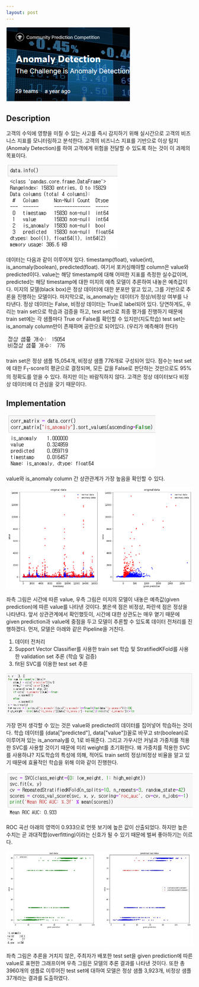 ```yaml
---
layout: post
---
```

<img src="/images/fulls/02.jpg" class="fit image">  


## **Description**  


고객의 수익에 영향을 미칠 수 있는 사고를 즉시 감지하기 위해 실시간으로 고객의 비즈니스 지표를 모니터링하고 분석한다. 고객의 비즈니스 지표를 기반으로 이상 탐지(Anomaly Detection)를 하여 고객에게 위험을 전달할 수 있도록 하는 것이 이 과제의 목표이다.  


<img src="/images/fulls/data_info.jpg" class="fit image">  


데이터는 다음과 같이 이루어져 있다. timestamp(float), value(int), is_anomaly(boolean), predicted(float). 여기서 포커싱해야할 column은 value와 predicted이다. value는 해당 timestamp에 대해 어떠한 지표를 측정한 실수값이며, predicted는 해당 timestamp에 대한 미지의 예측 모델이 추론하여 내놓은 예측값이다. 미지의 모델(black box)은 정상 데이터에 대한 분포만 알고 있고, 그를 기반으로 추론을 진행하는 모델이다. 마지막으로, is_anomaly는 데이터가 정상/비정상 여부를 나타낸다. 정상 데이터는 False, 비정상 데이터는 True로 label되어 있다. 당연하게도, 우리는 train set으로 학습과 검증을 하고, test set으로 최종 평가를 진행하기 때문에 train set에는 각 샘플마다 True or False를 확인할 수 있지만(지도학습) test set는 is_anomaly column만이 존재하며 공란으로 되어있다. (우리가 예측해야 한다!)  


<img src="/images/fulls/train_consist.jpg" class="fit image">  


train set은 정상 샘플 15,054개, 비정상 샘플 776개로 구성되어 있다. 점수는 test set에 대한 F<sub>1</sub>-score의 평균으로 결정되며, 모든 값을 False로 판단하는 것만으로도 95%의 정확도를 얻을 수 있다. 하지만 이는 바람직하지 않다. 고객은 정상 데이터보다 비정상 데이터에 더 관심을 갖기 때문이다.


## **Implementation**  


<img src="/images/fulls/data_corr.jpg" class="fit image">  


value와 is_anomaly column 간 상관관계가 가장 높음을 확인할 수 있다.  


<img src="/images/fulls/origin_data.jpg" class="fit image">  


좌측 그림은 시간에 따른 value, 우측 그림은 미지의 모델이 내놓은 예측값(given prediction)에 따른 value를 나타낸 것이다. 붉은색 점은 비정상, 파란색 점은 정상을 나타낸다. 앞서 상관관계에서 확인했듯이, 시간에 대한 상관도는 매우 옅기 때문에 given prediction과 value에 중점을 두고 모델이 추론할 수 있도록 데이터 전처리를 진행하겠다. 먼저, 모델은 아래와 같은 Pipeline을 거친다.  
  
1. 데이터 전처리  
2. Support Vector Classifier를 사용한 train set 학습 및 StratifiedKFold를 사용한 validation set 추론 (학습 및 검증)
3. fit된 SVC를 이용한 test set 추론  


<img src="/images/fulls/datapr_origin.jpg" class="fit image">  


가장 먼저 생각할 수 있는 것은 value와 predicted의 데이터를 집어넣어 학습하는 것이다. 학습 데이터를 (data["predicted"], data["value"])꼴로 바꾸고 str(boolean)로 이루어져 있는 is_anomaly를 0, 1로 바꿔준다. 그리고 가우시안 커널과 가중치를 적용한 SVC를 사용할 것이기 때문에 미리 weight를 초기화한다. 왜 가중치를 적용한 SVC를 사용하냐? 지도학습의 특성에 의해, 적어도 train set의 정상/비정상 비율을 알고 있기 때문에 효율적인 학습을 위해 이와 같이 진행한다.  


<img src="/images/fulls/origin_fit.jpg" class="fit image">  


ROC 곡선 아래의 영역이 0.933으로 언뜻 보기에 높은 값이 산출되었다. 하지만 높은 수치는 곧 과대적합(overfitting)이라는 신호가 될 수 있기 때문에 벌써 좋아하기는 이르다.  


<img src="/images/fulls/origin_graph.jpg" class="fit image">


좌측 그림은 추론을 거치지 않은, 주최자가 배포한 test set을 given prediction에 따른 value로 표현한 그래프이며 우측 그림은 모델의 추론 결과를 나타낸 것이다. 또한 총 3960개의 샘플로 이루어진 test set에 대하여 모델은 정상 샘플 3,923개, 비정상 샘플 37개라는 결과를 도출하였다.  